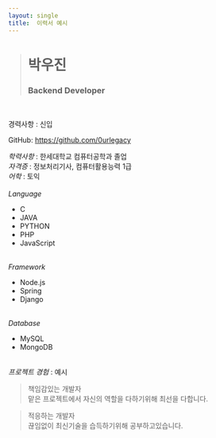 ```yaml
---
layout: single
title:  이력서 예시
---
```


># 박우진
>### Backend Developer

<br>

경력사항 : 신입

GitHub: https://github.com/0urlegacy

*학력사항* : 한세대학교 컴퓨터공학과 졸업<br>
*자격증* : 정보처리기사, 컴퓨터활용능력 1급<br>
*어학* : 토익
<br><br>
_Language_
* C
* JAVA
* PYTHON
* PHP
* JavaScript <br><br>

_Framework_
* Node.js
* Spring
* Django <br><br>

_Database_
* MySQL
* MongoDB <br><br>

_프로젝트 경험_ : 
예시 <br>

> 책임감있는 개발자 <br>
맡은 프로젝트에서 자신의 역할을 다하기위해 최선을 다합니다.

>적응하는 개발자 <br>
끊임없이 최신기술을 습득하기위해 공부하고있습니다.
